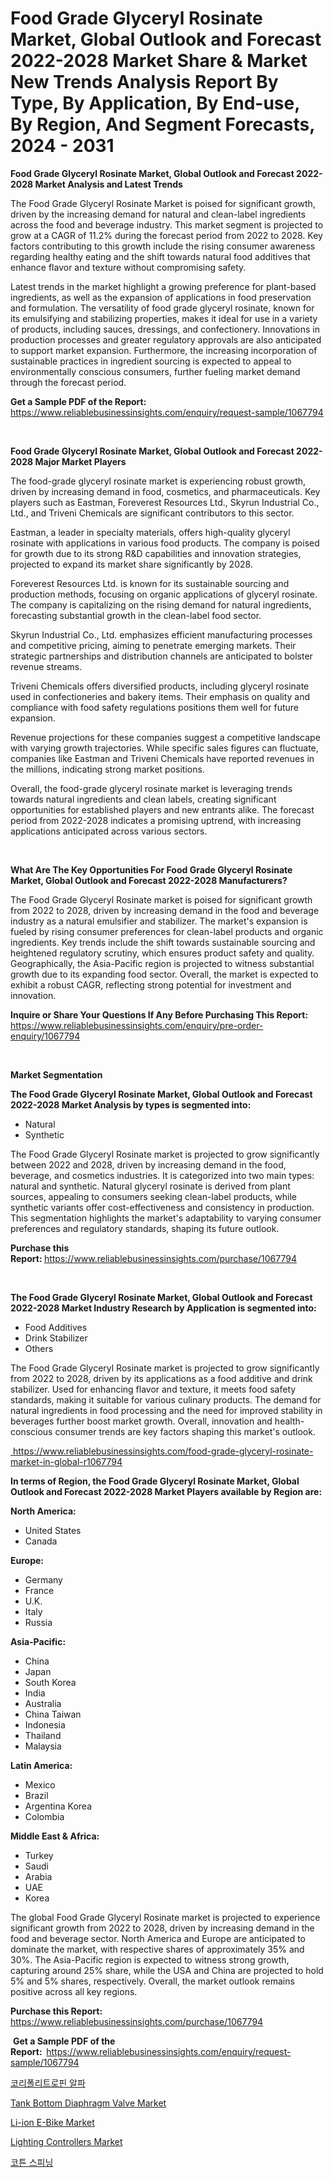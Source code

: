<p><h1>Food Grade Glyceryl Rosinate Market, Global Outlook and Forecast 2022-2028 Market Share & Market New Trends Analysis Report By Type, By Application, By End-use, By Region, And Segment Forecasts, 2024 - 2031</h1></p><p><strong>Food Grade Glyceryl Rosinate Market, Global Outlook and Forecast 2022-2028 Market Analysis and Latest Trends</strong></p>
<p><p>The Food Grade Glyceryl Rosinate Market is poised for significant growth, driven by the increasing demand for natural and clean-label ingredients across the food and beverage industry. This market segment is projected to grow at a CAGR of 11.2% during the forecast period from 2022 to 2028. Key factors contributing to this growth include the rising consumer awareness regarding healthy eating and the shift towards natural food additives that enhance flavor and texture without compromising safety.</p><p>Latest trends in the market highlight a growing preference for plant-based ingredients, as well as the expansion of applications in food preservation and formulation. The versatility of food grade glyceryl rosinate, known for its emulsifying and stabilizing properties, makes it ideal for use in a variety of products, including sauces, dressings, and confectionery. Innovations in production processes and greater regulatory approvals are also anticipated to support market expansion. Furthermore, the increasing incorporation of sustainable practices in ingredient sourcing is expected to appeal to environmentally conscious consumers, further fueling market demand through the forecast period.</p></p>
<p><strong>Get a Sample PDF of the Report:&nbsp;</strong> <a href="https://www.reliablebusinessinsights.com/enquiry/request-sample/1067794">https://www.reliablebusinessinsights.com/enquiry/request-sample/1067794</a></p>
<p>&nbsp;</p>
<p><strong>Food Grade Glyceryl Rosinate Market, Global Outlook and Forecast 2022-2028 Major Market Players</strong></p>
<p><p>The food-grade glyceryl rosinate market is experiencing robust growth, driven by increasing demand in food, cosmetics, and pharmaceuticals. Key players such as Eastman, Foreverest Resources Ltd., Skyrun Industrial Co., Ltd., and Triveni Chemicals are significant contributors to this sector.</p><p>Eastman, a leader in specialty materials, offers high-quality glyceryl rosinate with applications in various food products. The company is poised for growth due to its strong R&D capabilities and innovation strategies, projected to expand its market share significantly by 2028.</p><p>Foreverest Resources Ltd. is known for its sustainable sourcing and production methods, focusing on organic applications of glyceryl rosinate. The company is capitalizing on the rising demand for natural ingredients, forecasting substantial growth in the clean-label food sector.</p><p>Skyrun Industrial Co., Ltd. emphasizes efficient manufacturing processes and competitive pricing, aiming to penetrate emerging markets. Their strategic partnerships and distribution channels are anticipated to bolster revenue streams.</p><p>Triveni Chemicals offers diversified products, including glyceryl rosinate used in confectioneries and bakery items. Their emphasis on quality and compliance with food safety regulations positions them well for future expansion.</p><p>Revenue projections for these companies suggest a competitive landscape with varying growth trajectories. While specific sales figures can fluctuate, companies like Eastman and Triveni Chemicals have reported revenues in the millions, indicating strong market positions.</p><p>Overall, the food-grade glyceryl rosinate market is leveraging trends towards natural ingredients and clean labels, creating significant opportunities for established players and new entrants alike. The forecast period from 2022-2028 indicates a promising uptrend, with increasing applications anticipated across various sectors.</p></p>
<p>&nbsp;</p>
<p><strong>What Are The Key Opportunities For Food Grade Glyceryl Rosinate Market, Global Outlook and Forecast 2022-2028 Manufacturers?</strong></p>
<p><p>The Food Grade Glyceryl Rosinate market is poised for significant growth from 2022 to 2028, driven by increasing demand in the food and beverage industry as a natural emulsifier and stabilizer. The market's expansion is fueled by rising consumer preferences for clean-label products and organic ingredients. Key trends include the shift towards sustainable sourcing and heightened regulatory scrutiny, which ensures product safety and quality. Geographically, the Asia-Pacific region is projected to witness substantial growth due to its expanding food sector. Overall, the market is expected to exhibit a robust CAGR, reflecting strong potential for investment and innovation.</p></p>
<p><strong>Inquire or Share Your Questions If Any Before Purchasing This Report:</strong> <a href="https://www.reliablebusinessinsights.com/enquiry/pre-order-enquiry/1067794">https://www.reliablebusinessinsights.com/enquiry/pre-order-enquiry/1067794</a></p>
<p>&nbsp;</p>
<p><strong>Market Segmentation</strong></p>
<p><strong>The Food Grade Glyceryl Rosinate Market, Global Outlook and Forecast 2022-2028 Market Analysis by types is segmented into:</strong></p>
<p><ul><li>Natural</li><li>Synthetic</li></ul></p>
<p><p>The Food Grade Glyceryl Rosinate market is projected to grow significantly between 2022 and 2028, driven by increasing demand in the food, beverage, and cosmetics industries. It is categorized into two main types: natural and synthetic. Natural glyceryl rosinate is derived from plant sources, appealing to consumers seeking clean-label products, while synthetic variants offer cost-effectiveness and consistency in production. This segmentation highlights the market's adaptability to varying consumer preferences and regulatory standards, shaping its future outlook.</p></p>
<p><strong>Purchase this Report:&nbsp;</strong><a href="https://www.reliablebusinessinsights.com/purchase/1067794">https://www.reliablebusinessinsights.com/purchase/1067794</a></p>
<p>&nbsp;</p>
<p><strong>The Food Grade Glyceryl Rosinate Market, Global Outlook and Forecast 2022-2028 Market Industry Research by Application is segmented into:</strong></p>
<p><ul><li>Food Additives</li><li>Drink Stabilizer</li><li>Others</li></ul></p>
<p><p>The Food Grade Glyceryl Rosinate market is projected to grow significantly from 2022 to 2028, driven by its applications as a food additive and drink stabilizer. Used for enhancing flavor and texture, it meets food safety standards, making it suitable for various culinary products. The demand for natural ingredients in food processing and the need for improved stability in beverages further boost market growth. Overall, innovation and health-conscious consumer trends are key factors shaping this market's outlook.</p></p>
<p><a href="https://www.reliablebusinessinsights.com/food-grade-glyceryl-rosinate-market-in-global-r1067794">&nbsp;https://www.reliablebusinessinsights.com/food-grade-glyceryl-rosinate-market-in-global-r1067794</a></p>
<p><strong>In terms of Region, the Food Grade Glyceryl Rosinate Market, Global Outlook and Forecast 2022-2028 Market Players available by Region are:</strong></p>
<p>
    <p> <strong> North America: </strong>
        <ul>
            <li>United States</li>
            <li>Canada</li>
        </ul>
        </p> 
    <p> <strong> Europe: </strong>
        <ul>
            <li>Germany</li>
            <li>France</li>
            <li>U.K.</li>
            <li>Italy</li>
            <li>Russia</li>
        </ul>
        </p> 
    <p> <strong> Asia-Pacific: </strong>
        <ul>
            <li>China</li>
            <li>Japan</li>
            <li>South Korea</li>
            <li>India</li>
            <li>Australia</li>
            <li>China Taiwan</li>
            <li>Indonesia</li>
            <li>Thailand</li>
            <li>Malaysia</li>
        </ul>
        </p> 
    <p> <strong> Latin America: </strong>
        <ul>
            <li>Mexico</li>
            <li>Brazil</li>
            <li>Argentina Korea</li>
            <li>Colombia</li>
        </ul>
        </p> 
    <p> <strong> Middle East & Africa: </strong>
        <ul>
            <li>Turkey</li>
            <li>Saudi</li>
            <li>Arabia</li>
            <li>UAE</li>
            <li>Korea</li>
        </ul>
    </p>
    </p>
<p><p>The global Food Grade Glyceryl Rosinate market is projected to experience significant growth from 2022 to 2028, driven by increasing demand in the food and beverage sector. North America and Europe are anticipated to dominate the market, with respective shares of approximately 35% and 30%. The Asia-Pacific region is expected to witness strong growth, capturing around 25% share, while the USA and China are projected to hold 5% and 5% shares, respectively. Overall, the market outlook remains positive across all key regions.</p></p>
<p><strong>Purchase this Report: </strong><a href="https://www.reliablebusinessinsights.com/purchase/1067794">https://www.reliablebusinessinsights.com/purchase/1067794</a></p>
<p>&nbsp;<strong>Get a Sample PDF of the Report:&nbsp;&nbsp;</strong><a href="https://www.reliablebusinessinsights.com/enquiry/request-sample/1067794">https://www.reliablebusinessinsights.com/enquiry/request-sample/1067794</a></p>
<p><strong></strong></p>
<p><p><a href="https://medium.com/@avaoneill70/%EB%AF%B8%EB%9E%98%EB%A5%BC-%EA%B7%B8%EB%A6%AC%EB%8B%A4-%EA%B8%80%EB%A1%9C%EB%B2%8C-%EC%BD%94%EB%A6%AC%ED%8F%B4%EB%A6%AC%ED%8A%B8%EB%A1%9C%ED%95%80-%EC%95%8C%ED%8C%8C-%EC%8B%9C%EC%9E%A5%EC%97%90-%EB%8C%80%ED%95%9C-%EC%A2%85%ED%95%A9-%EB%B6%84%EC%84%9D-2024-2031-5d2dfc7f65ca">코리폴리트로핀 알파</a></p><p><a href="https://www.linkedin.com/pulse/tank-bottom-diaphragm-valve-market-size-share-trends-analysis-fqyre?trackingId=EBydUybjTT65B7F86XJfcQ%3D%3D">Tank Bottom Diaphragm Valve Market</a></p><p><a href="https://issuu.com/reportprime-2/docs/li-ion-e-bike-market-size-2030.pptx_e58d22cf524659">Li-ion E-Bike Market</a></p><p><a href="https://medium.com/@valroy852472024/insights-into-lighting-controllers-market-share-and-competitive-landscape-for-period-from-2024-to-4afcdc933705">Lighting Controllers Market</a></p><p><a href="https://medium.com/@avaoneill70/%EA%B8%80%EB%A1%9C%EB%B2%8C-%EB%A9%B4%EC%82%AC-%EC%8B%9C%EC%9E%A5%EC%9D%98-%EC%83%88%EB%A1%9C%EC%9A%B4-%EA%B8%B0%ED%9A%8C%EC%99%80-%EB%8F%84%EC%A0%84-2024-2031-e5675e3e5887">코튼 스피닝</a></p></p>